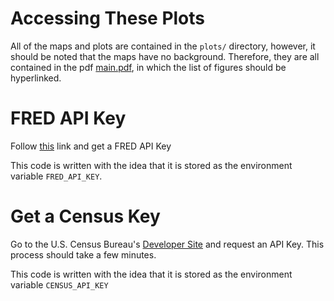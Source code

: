 # Accessing These Plots

All of the maps and plots are contained in the `plots/` directory, however, it should be noted that the maps have no background.
Therefore, they are all contained in the pdf [main.pdf](https://github.com/joshsack1/Interesting-Plots/blob/main/main.pdf), in which the list of figures should be hyperlinked.

# FRED API Key

Follow [this](https://fredaccount.stlouisfed.org/apikeys) link and get a FRED API Key

This code is written with the idea that it is stored as the environment variable `FRED_API_KEY`.

# Get a Census Key
Go to the U.S. Census Bureau's [Developer Site](https://www.census.gov/developers/) and request an API Key.
This process should take a few minutes.

This code is written with the idea that it is stored as the environment variable `CENSUS_API_KEY`

<!--# Social Security Data-->
<!---->
<!--Social Security data by county comes from [here](https://www.ssa.gov/policy/docs/statcomps/ssi_sc/index.html)-->
<!--Data is 2020 and 2016 (because each table uses December of that year, and that is closer to January 2017 than December 2017 is)-->
